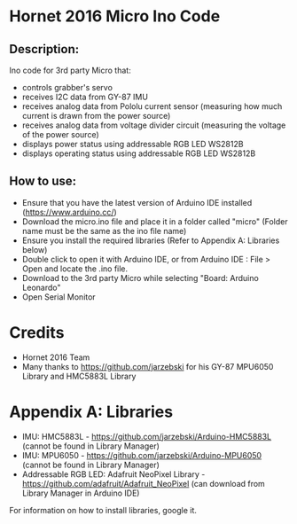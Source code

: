 # Hornet 2016 Micro Ino Code

## Description:
Ino code for 3rd party Micro that:
- controls grabber's servo
- receives I2C data from GY-87 IMU
- receives analog data from Pololu current sensor (measuring how much current is drawn from the power source)
- receives analog data from voltage divider circuit (measuring the voltage of the power source)
- displays power status using addressable RGB LED WS2812B
- displays operating status using addressable RGB LED WS2812B

## How to use:
- Ensure that you have the latest version of Arduino IDE installed (https://www.arduino.cc/)
- Download the micro.ino file and place it in a folder called "micro" (Folder name must be the same as the ino file name)
- Ensure you install the required libraries (Refer to Appendix A: Libraries below)
- Double click to open it with Arduino IDE, or from Arduino IDE : File > Open and locate the .ino file.
- Download to the 3rd party Micro while selecting "Board: Arduino Leonardo"
- Open Serial Monitor

# Credits
- Hornet 2016 Team
- Many thanks to https://github.com/jarzebski for his GY-87 MPU6050 Library and HMC5883L Library

# Appendix A: Libraries
- IMU: HMC5883L - https://github.com/jarzebski/Arduino-HMC5883L (cannot be found in Library Manager)
- IMU: MPU6050 - https://github.com/jarzebski/Arduino-MPU6050 (cannot be found in Library Manager)
- Addressable RGB LED: Adafruit NeoPixel Library - https://github.com/adafruit/Adafruit_NeoPixel (can download from Library Manager in Arduino IDE)

For information on how to install libraries, google it.
